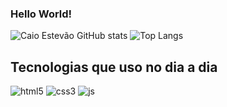 ### Hello World! 

<!--[![LinkedIn](https://img.shields.io/badge/LinkedIn-0077B5?style=for-the-badge&logo=linkedin&logoColor=white)](https://www.linkedin.com/in/caio-estevao-666477245)-->

![Caio Estevão GitHub stats](https://github-readme-stats.vercel.app/api?username=caioestevao1000&show_icons=true&theme=dark)
![Top Langs](https://github-readme-stats.vercel.app/api/top-langs/?username=caioestevao1000&layout=compact&theme=dark)


## Tecnologias que uso no dia a dia 
<div style="display:inline_block">
  <img aling="center" alt="html5" src="https://img.shields.io/badge/HTML5-E34F26?style=for-the-badge&logo=html5&logoColor=white">
  <img aling="center" alt="css3" src="https://img.shields.io/badge/CSS3-1572B6?style=for-the-badge&logo=css3&logoColor=white">
  <img aling="center" alt="js" src="https://img.shields.io/badge/JavaScript-323330?style=for-the-badge&logo=javascript&logoColor=F7DF1E">
</div>

<!--algo sobre mim ou frase etc...-->
